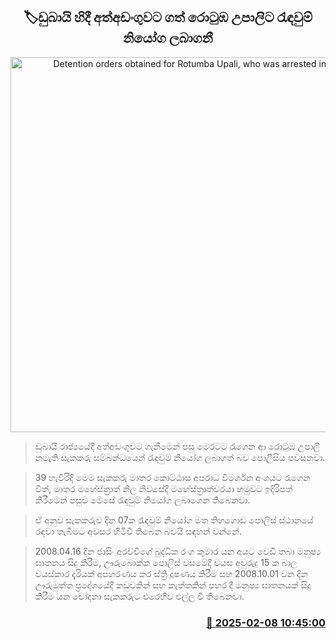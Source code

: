 <p align='center'><b><h2 align='center' title='Detention orders obtained for Rotumba Upali, who was arrested in Dubai'>🏷ඩුබායි හිදී අත්අඩංගුවට ගත් රොටුඹ උපාලිට රැඳවුම් නියෝග ලබාගනී</h2></b></p>
<p align='center'><img src='https://helakuru.sgp1.cdn.digitaloceanspaces.com/esana/images/lib/arrested-2-archived.jpg' width='600' alt='Detention orders obtained for Rotumba Upali, who was arrested in Dubai'></p>

> ඩුබායි රාජ්‍යයේදී අත්අඩංගුවට ගැනීමෙන් පසු මෙරටට රැගෙන ආ රොටුඹ උපාලි නමැති සැකකරු සම්බන්ධයෙන් රැඳවුම් නියෝග ලබාගත් බව පොලීසිය පවසනවා.

> 39 හැවිරිදි මෙම සැකකරු මාතර කොට්ඨාස අපරාධ විමර්ශන අංශයට රැගෙන විත්, මාතර මහේස්ත්‍රාත් නිල නිවසේදී මහේස්ත්‍රාත්වරයා හමුවට ඉදිරිපත් කිරීමෙන් පසුව මෙසේ රැඳවුම් නියෝග ලබාගෙන තිබෙනවා.

> ඒ අනුව සැකකරුව දින 07ක රැඳවුම් නියෝග මත තිහගොඩ පොලිස් ස්ථානයේ රඳවා තැබීමට අවසර හිමිවී තිබෙන බවයි සඳහන් වන්නේ.

> 2008.04.16 දින ජාසිං අරච්චිගේ බුද්ධික රංග කුමාර යන අයට වෙඩි තබා මනුෂ්‍ය ඝාතනය සිදු කිරීම, ඌරුබොක්ක පොලිස් වසමේදී වයස අවුරුදු 15 ක බාල වයස්කාර දැරියක් අපහරණය කර ස්ත්‍රි දූෂණය කිරීම සහ 2008.10.01 වන දින ඌරුමුත්ත ප්‍රදේශයේදී කඩුවකින් සහ කැත්තකින් පහර දී මනුෂ්‍ය ඝාතනයක් සිදු කිරීම යන චෝදනා සැකකරුට එරෙහිව එල්ල වී තිබෙනවා.



<h3 align='right'><a href='https://www.helakuru.lk/esana/p/107290/'>📅 2025-02-08 10:45:00</a></h3>
